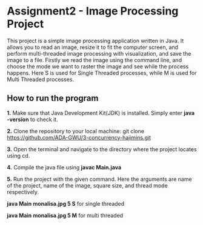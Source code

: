 # Assignment2 - Image Processing Project
This project is a simple image processing application written in Java. It allows you to read an image, resize it to fit the computer screen, and perform multi-threaded image processing with visualization, and save the image to a file. Firstly we read the image using the command line, and choose the mode we want to raster the image and see while the process happens. Here S is used for Single Threaded processes, while M is used for Multi Threaded processes.

## How to run the program
<b>1.</b> Make sure that Java Development Kit(JDK) is installed. Simply enter <b>java -version</b> to check it.

<b>2.</b>  Clone the repository to your local machine:
    git clone https://github.com/ADA-GWU/3-concurrency-hajimins.git
    
<b>3.</b>  Open the terminal and navigate to the directory where the project locates using cd.

<b>4.</b> Compile the java file using              <b>javac Main.java</b>

<b>5.</b> Run the project with the given command. Here the arguments are name of the project, name of the image, square size, and thread mode respectively.

<b>java Main monalisa.jpg 5 S</b> for single threaded

<b>java Main monalisa.jpg 5 M</b> for multi threaded